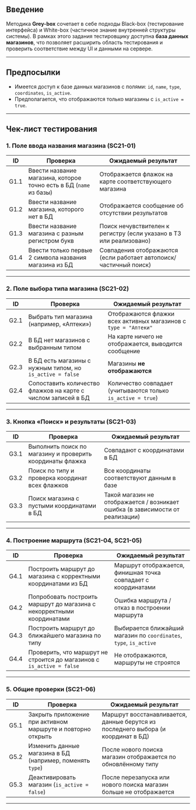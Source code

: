 ## Введение

Методика **Grey-box** сочетает в себе подходы Black-box (тестирование интерфейса) и White-box (частичное знание внутренней структуры системы). В рамках этого задания тестировщику доступна **база данных магазинов**, что позволяет расширить область тестирования и проверить соответствие между UI и данными на сервере.

---

## Предпосылки

- Имеется доступ к базе данных магазинов с полями: `id`, `name`, `type`, `coordinates`, `is_active`.
- Предполагается, что отображаются только магазины с `is_active = true`.

---

## Чек-лист тестирования

### 1. Поле ввода названия магазина (SC21-01)

| ID   | Проверка                                                           | Ожидаемый результат                                                 |
| ---- | ------------------------------------------------------------------ | ------------------------------------------------------------------- |
| G1.1 | Ввести название магазина, которое точно есть в БД (`name` из базы) | Отображается флажок на карте соответствующего магазина              |
| G1.2 | Ввести название магазина, которого нет в БД                        | Отображается сообщение об отсутствии результатов                    |
| G1.3 | Ввести название магазина с разным регистром букв                   | Поиск нечувствителен к регистру (если указано в ТЗ или реализовано) |
| G1.4 | Ввести только первые 2 символа названия магазина из БД             | Совпадения отображаются (если работает автопоиск/частичный поиск)   |

---

### 2. Поле выбора типа магазина (SC21-02)

| ID   | Проверка                                                      | Ожидаемый результат                                             |
| ---- | ------------------------------------------------------------- | --------------------------------------------------------------- |
| G2.1 | Выбрать тип магазина (например, «Аптеки»)                     | Отображаются флажки всех активных магазинов с `type = "Аптеки"` |
| G2.2 | В БД нет магазинов с выбранным типом                          | На карте ничего не отображается, выводится сообщение            |
| G2.3 | В БД есть магазины с нужным типом, но `is_active = false`     | Магазины **не отображаются**                                    |
| G2.4 | Сопоставить количество флажков на карте с числом записей в БД | Количество совпадает (учитываются только `is_active = true`)    |

---

### 3. Кнопка «Поиск» и результаты (SC21-03)

| ID   | Проверка                                                  | Ожидаемый результат                                                            |
| ---- | --------------------------------------------------------- | ------------------------------------------------------------------------------ |
| G3.1 | Выполнить поиск по магазину и проверить координаты флажка | Совпадают с координатами в БД                                                  |
| G3.2 | Поиск по типу и проверка координат всех флажков           | Все координаты соответствуют данным в базе                                     |
| G3.3 | Поиск магазина с пустыми координатами в БД                | Такой магазин не отображается / возникает ошибка (в зависимости от реализации) |

---

### 4. Построение маршрута (SC21-04, SC21-05)

| ID   | Проверка                                                               | Ожидаемый результат                                                |
| ---- | ---------------------------------------------------------------------- | ------------------------------------------------------------------ |
| G4.1 | Построить маршрут до магазина с корректными координатами из БД         | Маршрут отображается, финишная точка совпадает с координатами      |
| G4.2 | Попробовать построить маршрут до магазина с некорректными координатами | Ошибка маршрута / отказ в построении маршрута                      |
| G4.3 | Построить маршрут до ближайшего магазина по типу                       | Выбирается ближайший магазин по `coordinates`, `type`, `is_active` |
| G4.4 | Проверить, что маршрут не строится до магазинов с `is_active = false`  | Не отображаются, маршруты не строятся                              |

---

### 5. Общие проверки (SC21-06)

| ID   | Проверка                                                    | Ожидаемый результат                                                               |
| ---- | ----------------------------------------------------------- | --------------------------------------------------------------------------------- |
| G5.1 | Закрыть приложение при активном маршруте и повторно открыть | Маршрут восстанавливается, данные берутся из последнего выбора (и координат в БД) |
| G5.2 | Изменить данные магазина в БД (например, поменять `type`)   | После нового поиска магазин отображается по обновлённому типу                     |
| G5.3 | Деактивировать магазин (`is_active = false`)                | После перезапуска или нового поиска магазин больше не отображается                |

---
